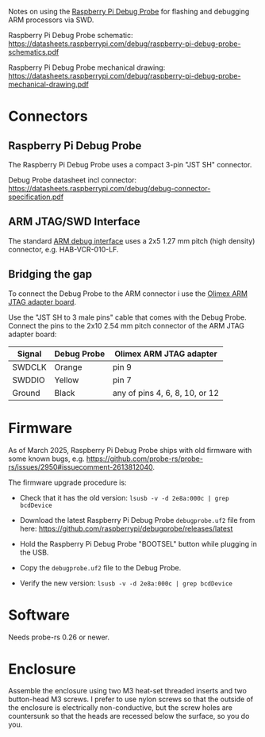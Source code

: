 Notes on using the [Raspberry Pi Debug
Probe](https://www.raspberrypi.com/documentation/microcontrollers/debug-probe.html)
for flashing and debugging ARM processors via SWD.

Raspberry Pi Debug Probe schematic:
<https://datasheets.raspberrypi.com/debug/raspberry-pi-debug-probe-schematics.pdf>

Raspberry Pi Debug Probe mechanical drawing:
<https://datasheets.raspberrypi.com/debug/raspberry-pi-debug-probe-mechanical-drawing.pdf>


# Connectors


## Raspberry Pi Debug Probe

The Raspberry Pi Debug Probe uses a compact 3-pin "JST SH" connector.

Debug Probe datasheet incl connector:
    <https://datasheets.raspberrypi.com/debug/debug-connector-specification.pdf>


## ARM JTAG/SWD Interface

The standard [ARM debug
interface](https://developer.arm.com/documentation/101636/0100/Debug-and-Trace/JTAG-SWD-Interface)
uses a 2x5 1.27 mm pitch (high density) connector, e.g. HAB-VCR-010-LF.


## Bridging the gap

To connect the Debug Probe to the ARM connector i use the [Olimex ARM JTAG
adapter board](https://www.olimex.com/Products/ARM/JTAG/ARM-JTAG-20-10/).

Use the "JST SH to 3 male pins" cable that comes with the Debug Probe.
Connect the pins to the 2x10 2.54 mm pitch connector of the ARM JTAG
adapter board:

| Signal | Debug Probe | Olimex ARM JTAG adapter |
| ------ | ----------- | ----------------------- |
| SWDCLK | Orange      | pin 9                   |
| SWDDIO | Yellow      | pin 7                   |
| Ground | Black       | any of pins 4, 6, 8, 10, or 12 |


# Firmware

As of March 2025, Raspberry Pi Debug Probe ships
with old firmware with some known bugs, e.g.
<https://github.com/probe-rs/probe-rs/issues/2950#issuecomment-2613812040>.

The firmware upgrade procedure is:

- Check that it has the old version: `lsusb -v -d 2e8a:000c | grep bcdDevice`

- Download the latest Raspberry Pi Debug Probe `debugprobe.uf2` file
  from here: <https://github.com/raspberrypi/debugprobe/releases/latest>

- Hold the Raspberry Pi Debug Probe "BOOTSEL" button while plugging in the USB.

- Copy the `debugprobe.uf2` file to the Debug Probe.

- Verify the new version: `lsusb -v -d 2e8a:000c | grep bcdDevice`


# Software

Needs probe-rs 0.26 or newer.


# Enclosure

Assemble the enclosure using two M3 heat-set threaded inserts and
two button-head M3 screws.  I prefer to use nylon screws so that the
outside of the enclosure is electrically non-conductive, but the screw
holes are countersunk so that the heads are recessed below the surface,
so you do you.
